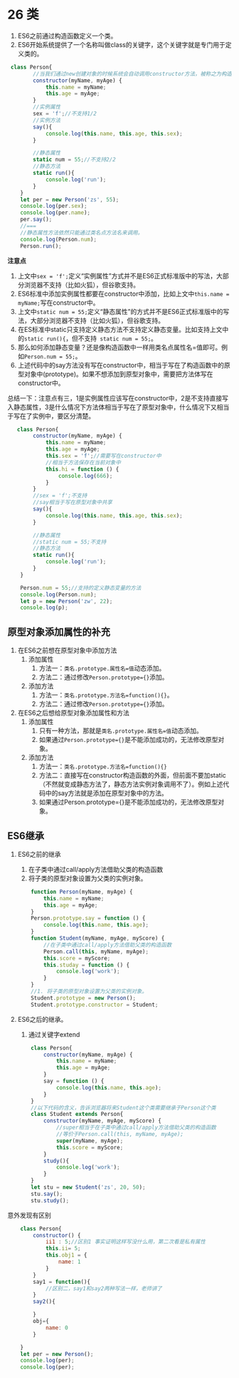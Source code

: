 # 26 类

1. ES6之前通过构造函数定义一个类。
2. ES6开始系统提供了一个名称叫做class的关键字，这个关键字就是专门用于定义类的。

```javascript
 class Person{
        //当我们通过new创建对象的时候系统会自动调用constructor方法，被称之为构造方法
        constructor(myName, myAge) {
            this.name = myName;
            this.age = myAge;
        }
        //实例属性
        sex = 'f';//不支持1/2
        //实例方法
        say(){
            console.log(this.name, this.age, this.sex);
        }

        //静态属性
        static num = 55;//不支持2/2
        //静态方法
        static run(){
            console.log('run');
        }
    }
    let per = new Person('zs', 55);
    console.log(per.sex);
    console.log(per.name);
    per.say();
    //===
    //静态属性方法依然只能通过类名点方法名来调用。
    console.log(Person.num);
    Person.run();
```

**注意点**

1. 上文中`sex = 'f';`定义“实例属性”方式并不是ES6正式标准版中的写法，大部分浏览器不支持（比如火狐），但谷歌支持。
2. ES6标准中添加实例属性都要在constructor中添加，比如上文中`this.name = myName;`写在constructor中。
3. 上文中`static num = 55;`定义“静态属性”的方式并不是ES6正式标准版中的写法，大部分浏览器不支持（比如火狐），但谷歌支持。
4. 在ES标准中static只支持定义静态方法不支持定义静态变量。比如支持上文中的`static run(){`，但不支持` static num = 55;`。
5. 那么如何添加静态变量？还是像构造函数中一样用类名点属性名=值即可。例如`Person.num = 55;`。
6. 上述代码中的say方法没有写在constructor中，相当于写在了构造函数中的原型对象中(prototype)。如果不想添加到原型对象中，需要把方法体写在constructor中。

总结一下：注意点有三，1是实例属性应该写在constructor中，2是不支持直接写入静态属性，3是什么情况下方法体相当于写在了原型对象中，什么情况下又相当于写在了实例中，要区分清楚。

```javascript
   class Person{
        constructor(myName, myAge) {
            this.name = myName;
            this.age = myAge;
            this.sex = 'f';//需要写在constructor中
            //相当于方法保存在当前对象中
            this.hi = function () {
                console.log(666);
            }
        }
        //sex = 'f';不支持
        //say相当于写在原型对象中共享
        say(){
            console.log(this.name, this.age, this.sex);
        }

        //静态属性
        //static num = 55;不支持
        //静态方法
        static run(){
            console.log('run');
        }
    }

    Person.num = 55;//支持的定义静态变量的方法
    console.log(Person.num);
    let p = new Person('zw', 22);
    console.log(p);
```

## 原型对象添加属性的补充

1. 在ES6之前想在原型对象中添加方法
   1. 添加属性
      1. 方法一：`类名.prototype.属性名=值`动态添加。
      2. 方法二：通过修改`Person.prototype={}`添加。
   2. 添加方法
      1. 方法一：`类名.prototype.方法名=function(){}`。
      2. 方法二：通过修改`Person.prototype={}`添加。
2. 在ES6之后想给原型对象添加属性和方法
   1. 添加属性
      1. 只有一种方法，那就是`类名.prototype.属性名=值`动态添加。
      2. 如果通过`Person.prototype={}`是不能添加成功的，无法修改原型对象。
   2. 添加方法
      1. 方法一：`类名.prototype.方法名=function(){}`
      2. 方法二：直接写在constructor构造函数的外面，但前面不要加static（不然就变成静态方法了，静态方法实例对象调用不了）。例如上述代码中的say方法就是添加在原型对象中的方法。
      3. 如果通过Person.prototype={}是不能添加成功的，无法修改原型对象。



## ES6继承

1. ES6之前的继承

   1. 在子类中通过call/apply方法借助父类的构造函数
   2. 将子类的原型对象设置为父类的实例对象。

   ```javascript
       function Person(myName, myAge) {
           this.name = myName;
           this.age = myAge;
       }
       Person.prototype.say = function () {
           console.log(this.name, this.age);
       }
       function Student(myName, myAge, myScore) {
           //在子类中通过call/apply方法借助父类的构造函数
           Person.call(this, myName, myAge);
           this.score = myScore;
           this.studay = function () {
               console.log('work');
           }
       }
       //1. 将子类的原型对象设置为父类的实例对象。
       Student.prototype = new Person();
       Student.prototype.constructor = Student;
   ```

2. ES6之后的继承。

   1. 通过关键字extend

   ```javascript
       class Person{
           constructor(myName, myAge) {
               this.name = myName;
               this.age = myAge;
           }
           say = function () {
               console.log(this.name, this.age);
           }
       }
       //以下代码的含义，告诉浏览器将来Student这个类需要继承于Person这个类
       class Student extends Person{
           constructor(myName, myAge, myScore) {
               //super相当于在子类中通过call/apply方法借助父类的构造函数
               //等价于Person.call(this, myName, myAge);
               super(myName, myAge);
               this.score = myScore;
           }
           study(){
               console.log('work');
           }
       }
       let stu = new Student('zs', 20, 50);
       stu.say();
       stu.study();
   ```

   

意外发现有区别

```js
    class Person{
        constructor() {
            ii1 : 5;//区别1 事实证明这样写没什么用，第二次看是私有属性
            this.ii= 5;
            this.obj1 = {
                name: 1
            }
        }
        say1 = function(){
            //区别二，say1和say2两种写法一样，老师讲了
        }
        say2(){

        }
        obj={
            name: 0
        }

    }
    let per = new Person();
    console.log(per);
    console.log(per);
```

